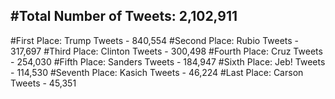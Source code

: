 #Total Number of Tweets: 2,102,911 
---
#First Place: Trump Tweets - 840,554
#Second Place: Rubio Tweets - 317,697
#Third Place: Clinton Tweets - 300,498
#Fourth Place: Cruz Tweets - 254,030
#Fifth Place: Sanders Tweets - 184,947
#Sixth Place: Jeb! Tweets - 114,530
#Seventh Place: Kasich Tweets - 46,224
#Last Place: Carson Tweets - 45,351
